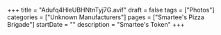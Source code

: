 +++
title = "Adufq4HleUBHNtnTyj7G.avif"
draft = false
tags = ["Photos"]
categories = ["Unknown Manufacturers"]
pages = ["Smartee's Pizza Brigade"]
startDate = ""
description = "Smartee's Token"
+++
